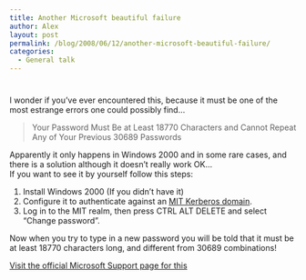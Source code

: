 ```yaml
---
title: Another Microsoft beautiful failure
author: Alex
layout: post
permalink: /blog/2008/06/12/another-microsoft-beautiful-failure/
categories:
  - General talk
---
```

# 

I wonder if you’ve ever encountered this, because it must be one of the most estrange errors one could possibly find…

> Your Password Must Be at Least 18770 Characters and Cannot Repeat Any of Your Previous 30689 Passwords

Apparently it only happens in Windows 2000 and in some rare cases, and there is a solution although it doesn’t really work OK…  
If you want to see it by yourself follow this steps:

1.  Install Windows 2000 (If you didn’t have it)
2.  Configure it to authenticate against an [MIT Kerberos domain][1].
3.  Log in to the MIT realm, then press CTRL ALT DELETE and select “Change password”.

 [1]: http://www.windowsecurity.com/articles/Kerberos-Authentication-Mixed-Windows-UNIX-Environment.html

Now when you try to type in a new password you will be told that it must be at least 18770 characters long, and different from 30689 combinations!

[Visit the official Microsoft Support page for this][2]

 [2]: http://support.microsoft.com/?scid=kb;en-us;276304&x=15&y=14